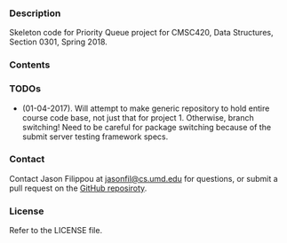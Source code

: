 ### Description

Skeleton code for Priority Queue project for CMSC420, Data Structures, Section 0301, Spring 2018.

### Contents



### TODOs

- (01-04-2017). Will attempt to make generic repository to hold entire course code base, not just that for project 1. Otherwise, branch switching! Need to be careful for package switching because of the submit server testing framework specs.

### Contact

Contact Jason Filippou at [jasonfil@cs.umd.edu](mailto:jasonfil@cs.umd.edu) for questions, or submit a pull request on the [GitHub reposiroty](https://github.com/JasonFil/CMSC420-Spring-2018).

### License

Refer to the LICENSE file.